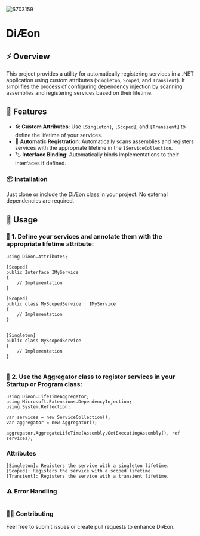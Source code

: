 ![6703159](https://github.com/user-attachments/assets/3480d234-190c-4c78-afe2-1f4c0bd81918)

# DiÆon
## ⚡ Overview
This project provides a utility for automatically registering services in a .NET application using custom attributes (`Singleton`, `Scoped`, and `Transient`). It simplifies the process of configuring dependency injection by scanning assemblies and registering services based on their lifetime.


## 🚀 Features

- 🛠️ **Custom Attributes**: Use `[Singleton]`, `[Scoped]`, and `[Transient]` to define the lifetime of your services.
- 🔄 **Automatic Registration**: Automatically scans assemblies and registers services with the appropriate lifetime in the `IServiceCollection`.
- 🏷️ **Interface Binding**: Automatically binds implementations to their interfaces if defined.


### 📦 Installation
Just clone or include the DiÆon class in your project. No external dependencies are required.

## 📖 Usage
### 🔷 1. Define your services and annotate them with the appropriate lifetime attribute:
```
using DiÆon.Attributes;

[Scoped]
public Interface IMyService
{
    // Implementation
}

[Scoped]
public class MyScopedService : IMyService
{
    // Implementation
}


[Singleton]
public class MyScopedService
{
    // Implementation
}


```
### 🔷 2. Use the Aggregator class to register services in your Startup or Program class:
```
using DiÆon.LifeTimeAggregator;
using Microsoft.Extensions.DependencyInjection;
using System.Reflection;

var services = new ServiceCollection();
var aggregator = new Aggregator();

aggregator.AggregateLifeTime(Assembly.GetExecutingAssembly(), ref services);
```
### Attributes
```
[Singleton]: Registers the service with a singleton lifetime.
[Scoped]: Registers the service with a scoped lifetime.
[Transient]: Registers the service with a transient lifetime.
```

### ⚠️ Error Handling
```

```
### 👨‍💻 Contributing
Feel free to submit issues or create pull requests to enhance DiÆon.


